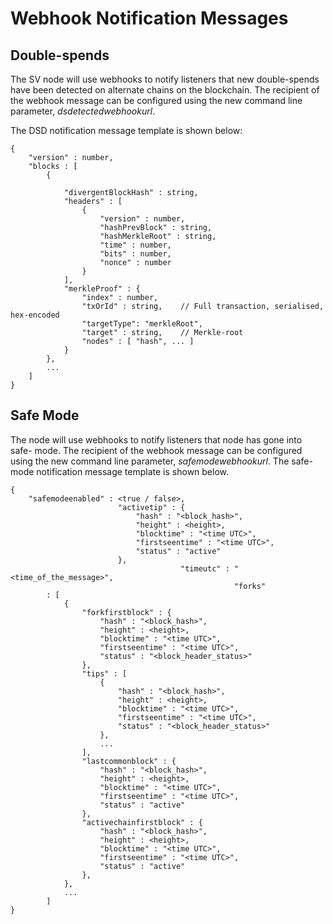 Webhook Notification Messages
=============================

Double-spends
-------------
The SV node will use webhooks to notify listeners that new double-spends have been detected on alternate chains on the blockchain. The recipient of the webhook message can be configured using the new command line parameter, *dsdetectedwebhookurl*.

The DSD notification message template is shown below:

```
{
    "version" : number,
    "blocks : [
        {
 
            "divergentBlockHash" : string,
            "headers" : [
                {
                    "version" : number,
                    "hashPrevBlock" : string,
                    "hashMerkleRoot" : string,
                    "time" : number,
                    "bits" : number,
                    "nonce" : number
                }
            ],
            "merkleProof" : {
                "index" : number,
                "txOrId" : string,    // Full transaction, serialised, hex-encoded
                "targetType": "merkleRoot",
                "target" : string,    // Merkle-root
                "nodes" : [ "hash", ... ]
            }
        },
        ...
    ]
}
```

Safe Mode
---------
The node will use webhooks to notify listeners that node has gone into safe-
mode. The recipient of the webhook message can be configured using the new
command line parameter, *safemodewebhookurl*.  The safe-mode notification
message template is shown below.

```
{
    "safemodeenabled" : <true / false>,
                        "activetip" : {
                            "hash" : "<block_hash>",
                            "height" : <height>,
                            "blocktime" : "<time UTC>",
                            "firstseentime" : "<time UTC>",
                            "status" : "active"
                        },
                                      "timeutc" : "<time_of_the_message>",
                                                  "forks"
        : [
            {
                "forkfirstblock" : {
                    "hash" : "<block_hash>",
                    "height" : <height>,
                    "blocktime" : "<time UTC>",
                    "firstseentime" : "<time UTC>",
                    "status" : "<block_header_status>"
                },
                "tips" : [
                    {
                        "hash" : "<block_hash>",
                        "height" : <height>,
                        "blocktime" : "<time UTC>",
                        "firstseentime" : "<time UTC>",
                        "status" : "<block_header_status>"
                    },
                    ...
                ],
                "lastcommonblock" : {
                    "hash" : "<block_hash>",
                    "height" : <height>,
                    "blocktime" : "<time UTC>",
                    "firstseentime" : "<time UTC>",
                    "status" : "active"
                },
                "activechainfirstblock" : {
                    "hash" : "<block_hash>",
                    "height" : <height>,
                    "blocktime" : "<time UTC>",
                    "firstseentime" : "<time UTC>",
                    "status" : "active"
                },
            },
            ...
        ]
}

```
